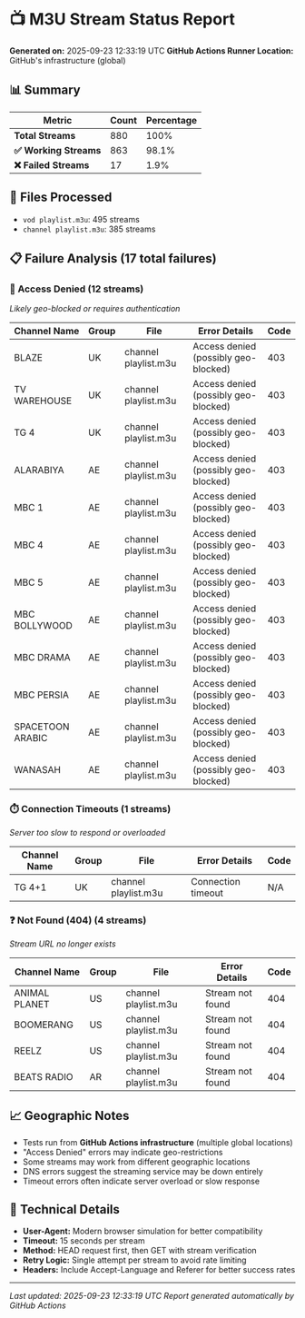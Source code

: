 # 📺 M3U Stream Status Report

**Generated on:** 2025-09-23 12:33:19 UTC
**GitHub Actions Runner Location:** GitHub's infrastructure (global)

## 📊 Summary

| Metric | Count | Percentage |
|--------|-------|------------|
| **Total Streams** | 880 | 100% |
| **✅ Working Streams** | 863 | 98.1% |
| **❌ Failed Streams** | 17 | 1.9% |

## 📁 Files Processed

- `vod playlist.m3u`: 495 streams
- `channel playlist.m3u`: 385 streams

## 📋 Failure Analysis (17 total failures)

### 🚫 Access Denied (12 streams)
*Likely geo-blocked or requires authentication*

| Channel Name | Group | File | Error Details | Code |
|-------------|-------|------|---------------|------|
| BLAZE | UK | channel playlist.m3u | Access denied (possibly geo-blocked) | 403 |
| TV WAREHOUSE | UK | channel playlist.m3u | Access denied (possibly geo-blocked) | 403 |
| TG 4 | UK | channel playlist.m3u | Access denied (possibly geo-blocked) | 403 |
| ALARABIYA | AE | channel playlist.m3u | Access denied (possibly geo-blocked) | 403 |
| MBC 1 | AE | channel playlist.m3u | Access denied (possibly geo-blocked) | 403 |
| MBC 4 | AE | channel playlist.m3u | Access denied (possibly geo-blocked) | 403 |
| MBC 5 | AE | channel playlist.m3u | Access denied (possibly geo-blocked) | 403 |
| MBC BOLLYWOOD | AE | channel playlist.m3u | Access denied (possibly geo-blocked) | 403 |
| MBC DRAMA | AE | channel playlist.m3u | Access denied (possibly geo-blocked) | 403 |
| MBC PERSIA | AE | channel playlist.m3u | Access denied (possibly geo-blocked) | 403 |
| SPACETOON ARABIC | AE | channel playlist.m3u | Access denied (possibly geo-blocked) | 403 |
| WANASAH | AE | channel playlist.m3u | Access denied (possibly geo-blocked) | 403 |

### ⏱️ Connection Timeouts (1 streams)
*Server too slow to respond or overloaded*

| Channel Name | Group | File | Error Details | Code |
|-------------|-------|------|---------------|------|
| TG 4+1 | UK | channel playlist.m3u | Connection timeout | N/A |

### ❓ Not Found (404) (4 streams)
*Stream URL no longer exists*

| Channel Name | Group | File | Error Details | Code |
|-------------|-------|------|---------------|------|
| ANIMAL PLANET | US | channel playlist.m3u | Stream not found | 404 |
| BOOMERANG | US | channel playlist.m3u | Stream not found | 404 |
| REELZ | US | channel playlist.m3u | Stream not found | 404 |
| BEATS RADIO | AR | channel playlist.m3u | Stream not found | 404 |


## 📈 Geographic Notes

- Tests run from **GitHub Actions infrastructure** (multiple global locations)
- "Access Denied" errors may indicate geo-restrictions
- Some streams may work from different geographic locations
- DNS errors suggest the streaming service may be down entirely
- Timeout errors often indicate server overload or slow response

## 📝 Technical Details

- **User-Agent:** Modern browser simulation for better compatibility
- **Timeout:** 15 seconds per stream
- **Method:** HEAD request first, then GET with stream verification
- **Retry Logic:** Single attempt per stream to avoid rate limiting
- **Headers:** Include Accept-Language and Referer for better success rates

---
*Last updated: 2025-09-23 12:33:19 UTC*
*Report generated automatically by GitHub Actions*
